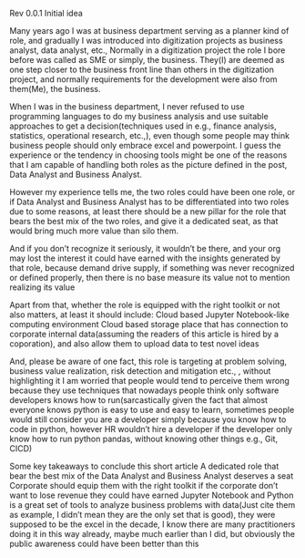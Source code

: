Rev 0.0.1 Initial idea

Many years ago I was at business department serving as a planner kind of role, and gradually I was introduced into digitization projects as business analyst, data analyst, etc.,
Normally in a digitization project the role I bore before was called as SME or simply, the business. 
They(I) are deemed as one step closer to the business front line than others in the digitization project, and normally requirements for the development were also from them(Me), the business.




When I was in the business department, I never refused to use programming languages to do my business analysis and use suitable approaches to get a decision(techniques used in e.g.,  finance analysis, statistics, operational research, etc.,), even though some people may think business people should only embrace excel and powerpoint. I guess the experience or the tendency in choosing tools might be one of the reasons that I am capable of handling both roles as the picture defined in the post, Data Analyst and Business Analyst. 

However my experience tells me, the two roles could have been one role, or if Data Analyst and Business Analyst has to be differentiated into two roles due to some reasons, at least there should be a new pillar for the role that bears the best mix of the two roles, and give it a dedicated seat, as that would bring much more value than silo them.

And if you don’t recognize it seriously, it wouldn’t be there, and your org may lost the interest it could have earned with the insights generated by that role, because demand drive supply, if something was never recognized or defined properly, then there is no base measure its value not to mention realizing its value

Apart from that, whether the role is equipped with the right toolkit or not also matters, at least it should include:
Cloud based Jupyter Notebook-like computing environment
Cloud based storage place that has connection to corporate internal data(assuming the readers of this article is hired by a coporation), and also allow them to upload data to test novel ideas

And, please be aware of one fact, this role is targeting at problem solving, business value realization, risk detection and mitigation etc., , without highlighting it I am worried that people would tend to perceive them wrong because they use techniques that nowadays people think only software developers knows how to run(sarcastically given the fact that almost everyone knows python is easy to use and easy to learn, sometimes people would still consider you are a developer simply because you know how to code in python, however HR wouldn’t hire a developer if the developer only know how to run python pandas, without knowing other things e.g., Git, CICD)

Some key takeaways to conclude this short article
A dedicated role that bear the best mix of the Data Analyst and Business Analyst deserves a seat
Corporate should equip them with the right toolkit if the corporate don’t want to lose revenue they could have earned
Jupyter Notebook and Python is a great set of tools to analyze business problems with data(Just cite them as example, I didn’t mean they are the only set that is good), they were supposed to be the excel in the decade, I know there are many practitioners doing it in this way already, maybe much earlier than I did, but obviously the public awareness could have been better than this
